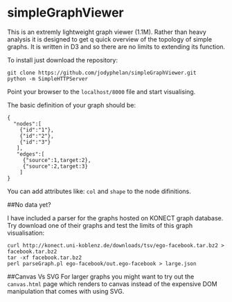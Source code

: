 # simpleGraphViewer

This is an extremly lightweight graph viewer (1.1M). Rather than heavy analysis it is designed to get q quick overview of the topology of simple graphs. It is written in D3 and so there are no limits to extending its function.

To install just download the repository:
```
git clone https://github.com/jodyphelan/simpleGraphViewer.git
python -m SimpleHTTPServer
```
Point your browser to the ```localhost/8000``` file and start visualising.

The basic definition of your graph should be:
```
{
  "nodes":[
    {"id":"1"},
    {"id":"2"},
    {"id":"3"}
   ],
   "edges":[
     {"source":1,target:2},
     {"source":2,target:3}
    ]
}
```

You can add attributes like: ```col``` and ```shape``` to the node difinitions.


##No data yet?

I have included a parser for the graphs hosted on KONECT graph database. Try download one of their graphs and test the limits of this graph visualisation:
```
curl http://konect.uni-koblenz.de/downloads/tsv/ego-facebook.tar.bz2 > facebook.tar.bz2
tar -xf facebook.tar.bz2
perl parseGraph.pl ego-facebook/out.ego-facebook > large.json 
```

##Canvas Vs SVG
For larger graphs you might want to try out the ```canvas.html``` page which renders to canvas instead of the expensive DOM manipulation that comes with using SVG.


